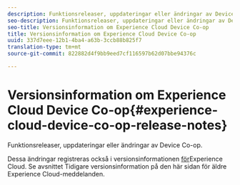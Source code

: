 ```yaml
---
description: Funktionsreleaser, uppdateringar eller ändringar av Device Co-op.
seo-description: Funktionsreleaser, uppdateringar eller ändringar av Device Co-op.
seo-title: Versionsinformation om Experience Cloud Device Co-op
title: Versionsinformation om Experience Cloud Device Co-op
uuid: 337d7eee-12b1-4ba4-a63b-3ccb88b825f7
translation-type: tm+mt
source-git-commit: 822882d4f9bb9eed7cf116597b62d07bbe94376c

---
```



# Versionsinformation om Experience Cloud Device Co-op{#experience-cloud-device-co-op-release-notes}

Funktionsreleaser, uppdateringar eller ändringar av Device Co-op.

Dessa ändringar registreras också i versionsinformationen [för](https://docs.adobe.com/content/help/en/release-notes/experience-cloud/current.html)Experience Cloud. Se avsnittet Tidigare versionsinformation på den här sidan för äldre Experience Cloud-meddelanden.
